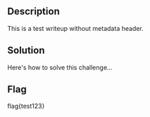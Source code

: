 ## Description

This is a test writeup without metadata header.

## Solution

Here's how to solve this challenge...

## Flag

flag{test123}
